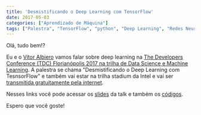 ```yaml
---
title: 'Desmistificando o Deep Learning com TensorFlow'
date: 2017-05-03
categories: ["Aprendizado de Máquina"]
tags: ["Palestra", "TensorFlow", "python", "Deep Learning", "Redes Neurais Convolucionais"]
---
```


Olá, tudo bem!?

Eu e o [Vítor Albiero](https://twitter.com/vitoralbiero) vamos falar sobre deep learning na [The Developers Conference (TDC) Florianópolis 2017 na trilha de Data Science e Machine Learning](http://www.thedevelopersconference.com.br/tdc/2017/florianopolis/trilha-datascience-e-machine-learning). A palestra se chama "Desmistificando o Deep Learning com TesnsorFlow" e também vai estar na trilha stadium da Intel e vai ser [transmitida gratuitamente pela internet](https://www.eventials.com/Globalcode/quinta-de-manha-stadium-intel-floripa-2017/).

Nesses links você pode acessar os [slides](https://github.com/ejulio/talks/blob/master/desmistificando-o-deep-learning-com-tensorflow/Desmistificando_o_Deep_Learning_com_TensorFlow.pdf) da talk e também os [códigos](https://github.com/ejulio/talks/blob/master/desmistificando-o-deep-learning-com-tensorflow).

Espero que você goste!
